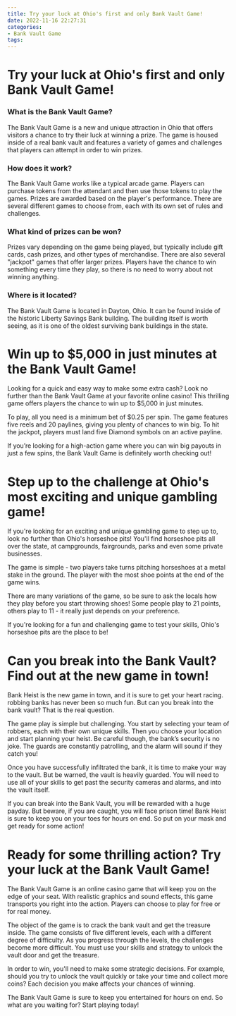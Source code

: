 ```yaml
---
title: Try your luck at Ohio's first and only Bank Vault Game!
date: 2022-11-16 22:27:31
categories:
- Bank Vault Game
tags:
---
```



#  Try your luck at Ohio's first and only Bank Vault Game!

### What is the Bank Vault Game?

The Bank Vault Game is a new and unique attraction in Ohio that offers visitors a chance to try their luck at winning a prize. The game is housed inside of a real bank vault and features a variety of games and challenges that players can attempt in order to win prizes.

### How does it work?

The Bank Vault Game works like a typical arcade game. Players can purchase tokens from the attendant and then use those tokens to play the games. Prizes are awarded based on the player's performance. There are several different games to choose from, each with its own set of rules and challenges.

### What kind of prizes can be won?

Prizes vary depending on the game being played, but typically include gift cards, cash prizes, and other types of merchandise. There are also several "jackpot" games that offer larger prizes. Players have the chance to win something every time they play, so there is no need to worry about not winning anything.

### Where is it located?

The Bank Vault Game is located in Dayton, Ohio. It can be found inside of the historic Liberty Savings Bank building. The building itself is worth seeing, as it is one of the oldest surviving bank buildings in the state.

#  Win up to $5,000 in just minutes at the Bank Vault Game!

Looking for a quick and easy way to make some extra cash? Look no further than the Bank Vault Game at your favorite online casino! This thrilling game offers players the chance to win up to $5,000 in just minutes.

To play, all you need is a minimum bet of $0.25 per spin. The game features five reels and 20 paylines, giving you plenty of chances to win big. To hit the jackpot, players must land five Diamond symbols on an active payline.

If you’re looking for a high-action game where you can win big payouts in just a few spins, the Bank Vault Game is definitely worth checking out!

#  Step up to the challenge at Ohio's most exciting and unique gambling game!

If you're looking for an exciting and unique gambling game to step up to, look no further than Ohio's horseshoe pits! You'll find horseshoe pits all over the state, at campgrounds, fairgrounds, parks and even some private businesses.

The game is simple - two players take turns pitching horseshoes at a metal stake in the ground. The player with the most shoe points at the end of the game wins.

There are many variations of the game, so be sure to ask the locals how they play before you start throwing shoes! Some people play to 21 points, others play to 11 - it really just depends on your preference.

If you're looking for a fun and challenging game to test your skills, Ohio's horseshoe pits are the place to be!

#  Can you break into the Bank Vault? Find out at the new game in town!

Bank Heist is the new game in town, and it is sure to get your heart racing. robbing banks has never been so much fun. But can you break into the bank vault? That is the real question.

The game play is simple but challenging. You start by selecting your team of robbers, each with their own unique skills. Then you choose your location and start planning your heist. Be careful though, the bank’s security is no joke. The guards are constantly patrolling, and the alarm will sound if they catch you!

Once you have successfully infiltrated the bank, it is time to make your way to the vault. But be warned, the vault is heavily guarded. You will need to use all of your skills to get past the security cameras and alarms, and into the vault itself.

If you can break into the Bank Vault, you will be rewarded with a huge payday. But beware, if you are caught, you will face prison time! Bank Heist is sure to keep you on your toes for hours on end. So put on your mask and get ready for some action!

#  Ready for some thrilling action? Try your luck at the Bank Vault Game!

The Bank Vault Game is an online casino game that will keep you on the edge of your seat. With realistic graphics and sound effects, this game transports you right into the action. Players can choose to play for free or for real money.

The object of the game is to crack the bank vault and get the treasure inside. The game consists of five different levels, each with a different degree of difficulty. As you progress through the levels, the challenges become more difficult. You must use your skills and strategy to unlock the vault door and get the treasure.

In order to win, you'll need to make some strategic decisions. For example, should you try to unlock the vault quickly or take your time and collect more coins? Each decision you make affects your chances of winning.

The Bank Vault Game is sure to keep you entertained for hours on end. So what are you waiting for? Start playing today!